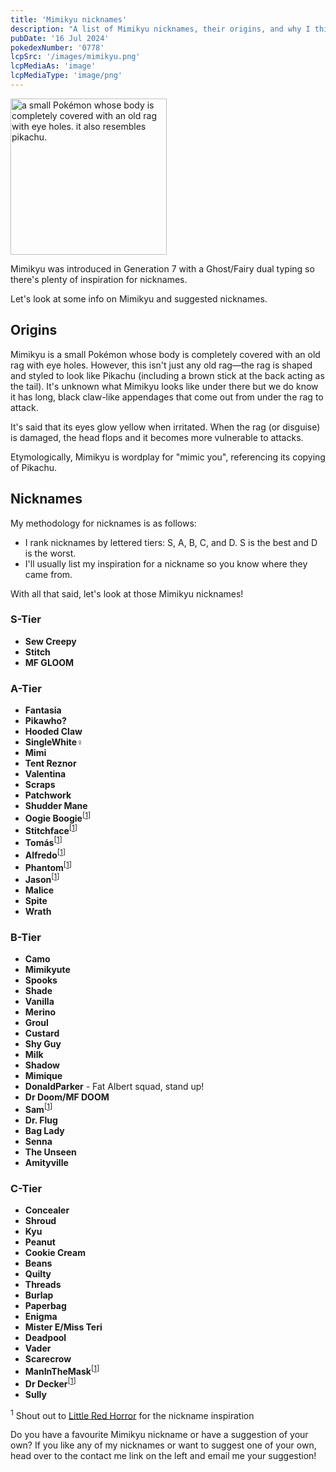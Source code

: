 ```yaml
---
title: 'Mimikyu nicknames'
description: "A list of Mimikyu nicknames, their origins, and why I think they're cool."
pubDate: '16 Jul 2024'
pokedexNumber: '0778'
lcpSrc: '/images/mimikyu.png'
lcpMediaAs: 'image'
lcpMediaType: 'image/png'
---
```


<div class="img-center">
	<picture>
		<source srcset="/images/mimikyu.webp" type="image/webp">
		<img src="/images/mimikyu.png" width="250px" height="250px" alt="a small Pokémon whose body is completely covered with an old rag with eye holes. it also resembles pikachu.">
	</picture>
</div>

Mimikyu was introduced in Generation 7 with a Ghost/Fairy dual typing so there's plenty of inspiration for nicknames.

Let's look at some info on Mimikyu and suggested nicknames.

## Origins

Mimikyu is a small Pokémon whose body is completely covered with an old rag with eye holes. However, this isn't just any old rag—the rag is shaped and styled to look like Pikachu (including a brown stick at the back acting as the tail). It's unknown what Mimikyu looks like under there but we do know it has long, black claw-like appendages that come out from under the rag to attack.

It's said that its eyes glow yellow when irritated. When the rag (or disguise) is damaged, the head flops and it becomes more vulnerable to attacks.

Etymologically, Mimikyu is wordplay for "mimic you", referencing its copying of Pikachu.

## Nicknames

My methodology for nicknames is as follows:

* I rank nicknames by lettered tiers: S, A, B, C, and D. S is the best and D is the worst.
* I'll usually list my inspiration for a nickname so you know where they came from.

With all that said, let's look at those Mimikyu nicknames!

### S-Tier

* **Sew Creepy**
* **Stitch**
* **MF GLOOM**

### A-Tier

* **Fantasia**
* **Pikawho?**
* **Hooded Claw**
* **SingleWhite♀**
* **Mimi**
* **Tent Reznor**
* **Valentina**
* **Scraps**
* **Patchwork**
* **Shudder Mane**
* **Oogie Boogie**<sup>[<a href="#ref-1">1</a>]</sup>
* **Stitchface**<sup>[<a href="#ref-1">1</a>]</sup>
* **Tomás**<sup>[<a href="#ref-1">1</a>]</sup>
* **Alfredo**<sup>[<a href="#ref-1">1</a>]</sup>
* **Phantom**<sup>[<a href="#ref-1">1</a>]</sup>
* **Jason**<sup>[<a href="#ref-1">1</a>]</sup>
* **Malice**
* **Spite**
* **Wrath**

### B-Tier

* **Camo**
* **Mimikyute**
* **Spooks**
* **Shade**
* **Vanilla**
* **Merino**
* **Groul**
* **Custard**
* **Shy Guy**
* **Milk**
* **Shadow**
* **Mimique**
* **DonaldParker** - Fat Albert squad, stand up!
* **Dr Doom/MF DOOM**
* **Sam**<sup>[<a href="#ref-1">1</a>]</sup>
* **Dr. Flug**
* **Bag Lady**
* **Senna**
* **The Unseen**
* **Amityville**

### C-Tier

* **Concealer**
* **Shroud**
* **Kyu**
* **Peanut**
* **Cookie Cream**
* **Beans**
* **Quilty**
* **Threads**
* **Burlap**
* **Paperbag**
* **Enigma**
* **Mister E/Miss Teri**
* **Deadpool**
* **Vader**
* **Scarecrow**
* **ManInTheMask**<sup>[<a href="#ref-1">1</a>]</sup>
* **Dr Decker**<sup>[<a href="#ref-1">1</a>]</sup>
* **Sully**

<sup id="ref-1">1</sup> Shout out to [Little Red Horror](https://littleredhorror.wordpress.com/2020/07/31/burlap-bad-guys/) for the nickname inspiration

Do you have a favourite Mimikyu nickname or have a suggestion of your own? If you like any of my nicknames or want to suggest one of your own, head over to the contact me link on the left and email me your suggestion!